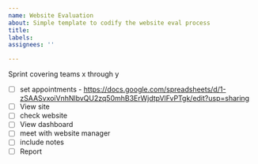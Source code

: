 ```yaml
---
name: Website Evaluation
about: Simple template to codify the website eval process
title: 
labels: 
assignees: ''

---
```


Sprint covering teams x through y

- [ ] set appointments - https://docs.google.com/spreadsheets/d/1-zSAASvxoiVnhNlbvQU2zq50mhB3ErWjdtpVlFvPTgk/edit?usp=sharing
- [ ] View site
- [ ] check website
- [ ] View dashboard
- [ ] meet with website manager
- [ ] include notes
- [ ] Report
